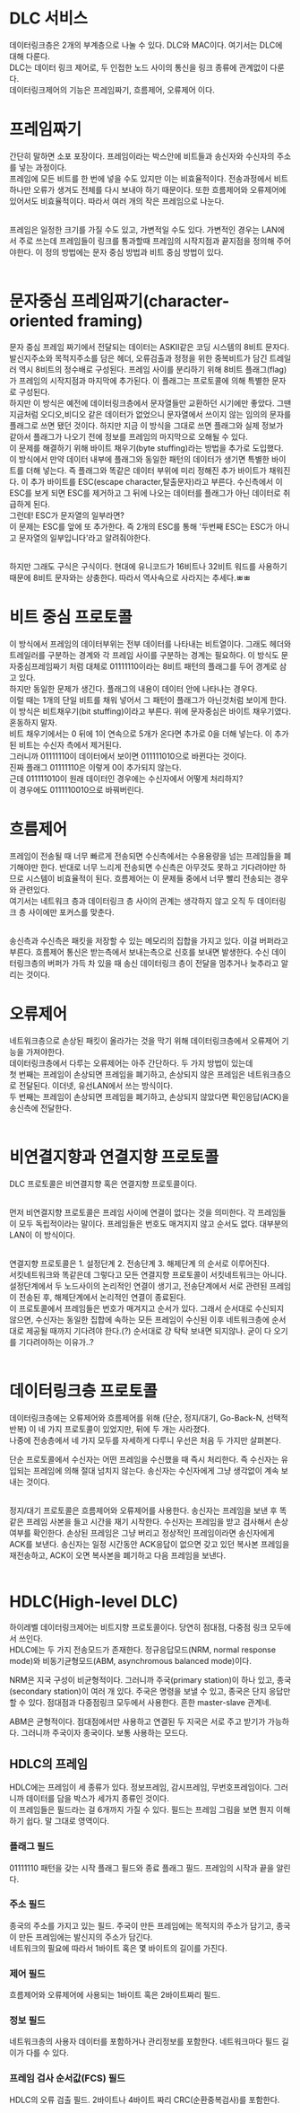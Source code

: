 # DLC 서비스

데이터링크층은 2개의 부계층으로 나눌 수 있다. DLC와 MAC이다. 여기서는 DLC에 대해 다룬다.<br>
DLC는 데이터 링크 제어로, 두 인접한 노드 사이의 통신을 링크 종류에 관계없이 다룬다.<br>
데이터링크제어의 기능은 프레임짜기, 흐름제어, 오류제어 이다.<br>

# 프레임짜기
간단히 말하면 소포 포장이다. 프레임이라는 박스안에 비트들과 송신자와 수신자의 주소를 넣는 과정이다.<br>
프레임에 모든 비트를 한 번에 넣을 수도 있지만 이는 비효율적이다. 전송과정에서 비트 하나만 오류가 생겨도 전체를 다시 보내야 하기 때문이다. 또한 흐름제어와 오류제어에 있어서도 비효율적이다. 따라서 여러 개의 작은 프레임으로 나눈다.<br><br>

프레임은 일정한 크기를 가질 수도 있고, 가변적일 수도 있다. 가변적인 경우는 LAN에서 주로 쓰는데 프레임들이 링크를 통과할때 프레임의 시작지점과 끝지점을 정의해 주어야한다. 이 정의 방법에는 문자 중심 방법과 비트 중심 방법이 있다.<br><br>

# 문자중심 프레임짜기(character-oriented framing)
문자 중심 프레임 짜기에서 전달되는 데이터는 ASKII같은 코딩 시스템의 8비트 문자다. 발신지주소와 목적지주소를 담은 헤더, 오류검출과 정정을 위한 중복비트가 담긴 트레일러 역시 8비트의 정수배로 구성된다. 프레임 사이를 분리하기 위해 8비트 플래그(flag)가 프레임의 시작지점과 마지막에 추가된다. 이 플래그는 프로토콜에 의해 특별한 문자로 구성된다. <br>
하지만 이 방식은 예전에 데이터링크층에서 문자열들만 교환하던 시기에만 좋았다. 그땐 지금처럼 오디오,비디오 같은 데이터가 없었으니 문자열에서 쓰이지 않는 임의의 문자를 플래그로 쓰면 됐던 것이다. 하지만 지금 이 방식을 그대로 쓰면 플래그와 실제 정보가 같아서 플래그가 나오기 전에 정보를 프레임의 마지막으로 오해될 수 있다.<br>
이 문제를 해결하기 위해 바이트 채우기(byte stuffing)라는 방법을 추가로 도입했다. 이 방식에서 만약 데이터 내부에 플래그와 동일한 패턴의 데이터가 생기면 특별한 바이트를 더해 넣는다. 즉 플래그와 똑같은 데이터 부위에 미리 정해진 추가 바이트가 채워진다. 이 추가 바이트를 ESC(escape character,탈출문자)라고 부른다. 수신측에서 이 ESC를 보게 되면 ESC를 제거하고 그 뒤에 나오는 데이터를 플래그가 아닌 데이터로 취급하게 된다.<br>
그런데! ESC가 문자열의 일부라면? <br>
이 문제는 ESC를 앞에 또 추가한다. 즉 2개의 ESC를 통해 '두번째 ESC는 ESC가 아니고 문자열의 일부입니다'라고 알려줘야한다.<br><br>

하지만 그래도 구식은 구식이다. 현대에 유니코드가 16비트나 32비트 워드를 사용하기 때문에 8비트 문자와는 상충한다. 따라서 역사속으로 사라지는 추세다.ㅃㅃ<br>

# 비트 중심 프로토콜

이 방식에서 프레임의 데이터부위는 전부 데이터를 나타내는 비트열이다. 그래도 헤더와 트레일러를 구분하는 경계와 각 프레임 사이를 구분하는 경계는 필요하다. 이 방식도 문자중심프레임짜기 처럼 대체로 01111110이라는 8비트 패턴의 플래그를 두어 경계로 삼고 있다. <br>
하지만 동일한 문제가 생긴다. 플래그의 내용이 데이터 안에 나타나는 경우다. <br>
이럴 때는 1개의 단일 비트를 채워 넣어서 그 패턴이 플래그가 아닌것처럼 보이게 한다. 이 방식은 비트채우기(bit stuffing)이라고 부른다. 위에 문자중심은 바이트 채우기였다. 혼동하지 말자.<br>
비트 채우기에서는 0 뒤에 1이 연속으로 5개가 온다면 추가로 0을 더해 넣는다. 이 추가된 비트는 수신자 측에서 제거된다.<br>
그러니까 01111110이 데이터에서 보이면 011111010으로 바뀐다는 것이다.<br>
진짜 플래그 01111110은 이렇게 0이 추가되지 않는다.<br>
근데 011111010이 원래 데이터인 경우에는 수신자에서 어떻게 처리하지?<br>
이 경우에도 0111110010으로 바꿔버린다.<br>

# 흐름제어

프레임이 전송될 때 너무 빠르게 전송되면 수신측에서는 수용용량을 넘는 프레임들을 폐기해야만 한다. 반대로 너무 느리게 전송되면 수신측은 아무것도 못하고 기다려야만 하므로 시스템이 비효율적이 된다. 흐름제어는 이 문제들 중에서 너무 빨리 전송되는 경우와 관련있다.<br>
여기서는 네트워크 층과 데이터링크 층 사이의 관계는 생각하지 않고 오직 두 데이터링크 층 사이에만 포커스를 맞춘다.<br><br>

송신측과 수신측은 패킷을 저장할 수 있는 메모리의 집합을 가지고 있다. 이걸 버퍼라고 부른다. 흐름제어 통신은 받는측에서 보내는측으로 신호를 보내면 발생한다. 수신 데이터링크층의 버퍼가 가득 차 있을 때 송신 데이터링크 층이 전달을 멈추거나 늦추라고 알리는 것이다.<br>

# 오류제어

네트워크층으로 손상된 패킷이 올라가는 것을 막기 위해 데이터링크층에서 오류제어 기능을 가져야한다.<br>
데이터링크층에서 다루는 오류제어는 아주 간단하다. 두 가지 방법이 있는데 <br>
첫 번째는 프레임이 손상되면 프레임을 폐기하고, 손상되지 않은 프레임은 네트워크층으로 전달된다. 이더넷, 유선LAN에서 쓰는 방식이다.<br>
두 번째는 프레임이 손상되면 프레임을 폐기하고, 손상되지 않았다면 확인응답(ACK)을 송신측에 전달한다.<br><br>

# 비연결지향과 연결지향 프로토콜

DLC 프로토콜은 비연결지향 혹은 연결지향 프로토콜이다.<br><br>

먼저 비연결지향 프로토콜은 프레임 사이에 연결이 없다는 것을 의미한다. 각 프레임들이 모두 독립적이라는 말이다. 프레임들은 번호도 매겨지지 않고 순서도 없다. 대부분의 LAN이 이 방식이다.<br><br>

연결지향 프로토콜은 1. 설정단계 2. 전송단계 3. 해제단계 의 순서로 이루어진다.<br>
서킷네트워크와 똑같은데 그렇다고 모든 연결지향 프로토콜이 서킷네트워크는 아니다.<br>
설정단계에서 두 노드사이의 논리적인 연결이 생기고, 전송단계에서 서로 관련된 프레임이 전송된 후, 해제단계에서 논리적인 연결이 종료된다.<br>
이 프로토콜에서 프레임들은 번호가 매겨지고 순서가 있다. 그래서 순서대로 수신되지 않으면, 수신자는 동일한 집합에 속하는 모든 프레임이 수신된 이후 네트워크층에 순서대로 제공될 때까지 기다려야 한다.(?) 순서대로 걍 탁탁 보내면 되지않나. 굳이 다 오기를 기다려야하는 이유가..?<br><br>


# 데이터링크층 프로토콜

데이터링크층에는 오류제어와 흐름제어를 위해 (단순, 정지/대기, Go-Back-N, 선택적반복) 이 네 가지 프로토콜이 있었지만, 뒤에 두 개는 사라졌다.<br>
나중에 전송층에서 네 가지 모두를 자세하게 다루니 우선은 처음 두 가지만 살펴본다.<br>

단순 프로토콜에서 수신자는 어떤 프레임을 수신했을 때 즉시 처리한다. 즉 수신자는 유입되는 프레임에 의해 절대 넘치지 않는다. 송신자는 수신자에게 그냥 생각없이 계속 보내는 것이다.<br><br>

정지/대기 프로토콜은 흐름제어와 오류제어를 사용한다. 송신자는 프레임을 보낸 후 똑같은 프레임 사본을 들고 시간을 재기 시작한다. 수신자는 프레임을 받고 검사해서 손상여부를 확인한다. 손상된 프레임은 그냥 버리고 정상적인 프레임이라면 송신자에게 ACK를 보낸다. 송신자는 일정 시간동안 ACK응답이 없으면 갖고 있던 복사본 프레임을 재전송하고, ACK이 오면 복사본을 폐기하고 다음 프레임을 보낸다.<br><br>



# HDLC(High-level DLC)

하이레벨 데이터링크제어는 비트지향 프로토콜이다. 당연히 점대점, 다중점 링크 모두에서 쓰인다.<br>
HDLC에는 두 가지 전송모드가 존재한다. 정규응답모드(NRM, normal response mode)와 비동기균형모드(ABM, asynchromous balanced mode)이다.<br>

NRM은 지국 구성이 비균형적이다. 그러니까 주국(primary station)이 하나 있고, 종국(secondary station)이 여러 개 있다. 주국은 명령을 보낼 수 있고, 종국은 단지 응답만 할 수 있다. 점대점과 다중점링크 모두에서 사용한다. 흔한 master-slave 관계네.<br>

ABM은 균형적이다. 점대점에서만 사용하고 연결된 두 지국은 서로 주고 받기가 가능하다. 그러니까 주국이자 종국이다. 보통 사용하는 모드다.<br>

## HDLC의 프레임
HDLC에는 프레임이 세 종류가 있다. 정보프레임, 감시프레임, 무번호프레임이다. 그러니까 데이터를 담을 박스가 세가지 종류인 것이다.<br>
이 프레임들은 필드라는 걸 6개까지 가질 수 있다. 필드는 프레임 그림을 보면 뭔지 이해하기 쉽다. 말 그대로 영역이다.<br>
### 플래그 필드
01111110 패턴을 갖는 시작 플래그 필드와 종료 플래그 필드. 프레임의 시작과 끝을 알린다.<br>
### 주소 필드
종국의 주소를 가지고 있는 필드. 주국이 만든 프레임에는 목적지의 주소가 담기고, 종국이 만든 프레임에는 발신지의 주소가 담긴다.<br>
네트워크의 필요에 따라서 1바이트 혹은 몇 바이트의 길이를 가진다.<br>
### 제어 필드
흐름제어와 오류제어에 사용되는 1바이트 혹은 2바이트짜리 필드.<br>
### 정보 필드 
네트워크층의 사용자 데이터를 포함하거나 관리정보를 포함한다. 네트워크마다 필드 길이가 다를 수 있다.<br>
### 프레임 검사 순서값(FCS) 필드
HDLC의 오류 검출 필드. 2바이트나 4바이트 짜리 CRC(순환중복검사)를 포함한다.<br>










